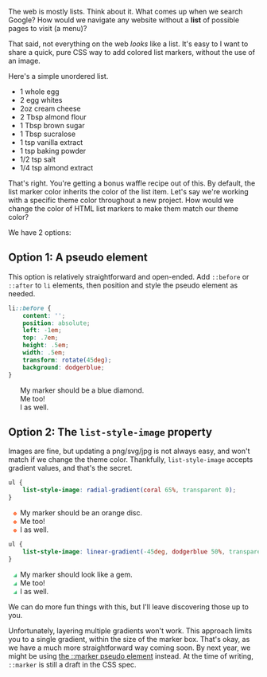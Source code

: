 <meta name="categories" content="html, css">
<meta name="media" content="/_assets/media/stack-of-books-on-a-table.jpg" />

The web is mostly lists. Think about it. What comes up when we search Google? How would we navigate any website without a **list** of possible pages to visit (a menu)?

That said, not everything on the web *looks* like a list. It's easy to I want to share a quick, pure CSS way to add colored list markers, without the use of an image.

Here's a simple unordered list.

<ul>
    <li style="list-style-type: disc">1 whole egg</li>
    <li style="list-style-type: disc">2 egg whites</li>
    <li style="list-style-type: disc">2oz cream cheese</li>
    <li style="list-style-type: disc">2 Tbsp almond flour</li>
    <li style="list-style-type: disc">1 Tbsp brown sugar</li>
    <li style="list-style-type: disc">1 Tbsp sucralose</li>
    <li style="list-style-type: disc">1 tsp vanilla extract</li>
    <li style="list-style-type: disc">1 tsp baking powder</li>
    <li style="list-style-type: disc">1/2 tsp salt</li>
    <li style="list-style-type: disc">1/4 tsp almond extract</li>
</ul>

That's right. You're getting a bonus waffle recipe out of this. By default, the list marker color inherits the color of the list item. Let's say we're working with a specific theme color throughout a new project. How would we change the color of HTML list markers to make them match our theme color?

We have 2 options:

## Option 1: A pseudo element

This option is relatively straightforward and open-ended. Add `::before` or `::after` to `li` elements, then position and style the pseudo element as needed.

```css
li::before {
    content: '';
    position: absolute;
    left: -1em;
    top: .7em;
    height: .5em;
    width: .5em;
    transform: rotate(45deg);
    background: dodgerblue;
}
```

<style>
    .pseudo-element-example li {
        list-style: none !important;
    }
    .pseudo-element-example li::before {
        content: '';
        position: absolute;
        left: -1em;
        top: .7em;
        height: .5em;
        width: .5em;
        transform: rotate(45deg);
        background: dodgerblue;
    }
</style>
<ul class="pseudo-element-example">
    <li>My marker should be a blue diamond.</li>
    <li>Me too!</li>
    <li>I as well.</li>
</ul>

## Option 2: The `list-style-image` property

Images are fine, but updating a png/svg/jpg is not always easy, and won't match if we change the theme color. Thankfully, `list-style-image` accepts gradient values, and that's the secret.

```css
ul {
    list-style-image: radial-gradient(coral 65%, transparent 0);
}
```
<ul style="list-style-image: radial-gradient(coral 65%, transparent 0);">
    <li>My marker should be an orange disc.</li>
    <li>Me too!</li>
    <li>I as well.</li>
</ul>

```css
ul {
    list-style-image: linear-gradient(-45deg, dodgerblue 50%, transparent 0);
}
```

<ul style="list-style-image: linear-gradient(-45deg, #44aa77 37%, #66dd99 37%, #99ffbb 63%, transparent 0)">
    <li>My marker should look like a gem.</li>
    <li>Me too!</li>
    <li>I as well.</li>
</ul>

We can do more fun things with this, but I'll leave discovering those up to you.

Unfortunately, layering multiple gradients won't work. This approach limits you to a single gradient, within the size of the marker box. That's okay, as we have a much more straightforward way coming soon.  By next year, we might be using [the ::marker pseudo element](https://developer.mozilla.org/en-US/docs/Web/CSS/::marker) instead. At the time of writing, `::marker` is still a draft in the CSS spec.